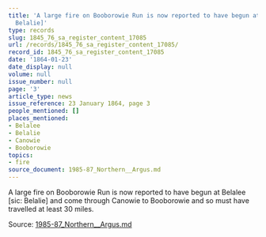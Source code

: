 ```yaml
---
title: 'A large fire on Booborowie Run is now reported to have begun at Belalee [sic:
  Belalie]'
type: records
slug: 1845_76_sa_register_content_17085
url: /records/1845_76_sa_register_content_17085/
record_id: 1845_76_sa_register_content_17085
date: '1864-01-23'
date_display: null
volume: null
issue_number: null
page: '3'
article_type: news
issue_reference: 23 January 1864, page 3
people_mentioned: []
places_mentioned:
- Belalee
- Belalie
- Canowie
- Booborowie
topics:
- fire
source_document: 1985-87_Northern__Argus.md
---
```


A large fire on Booborowie Run is now reported to have begun at Belalee [sic: Belalie] and come through Canowie to Booborowie and so must have travelled at least 30 miles.

Source: [1985-87_Northern__Argus.md](/downloads/markdown/1985-87_Northern__Argus.md)
